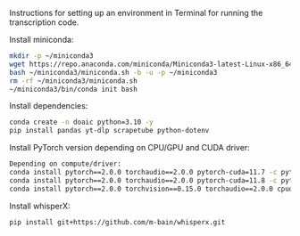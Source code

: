 Instructions for setting up an environment in Terminal for running the transcription code.

Install miniconda:
```bash
mkdir -p ~/miniconda3
wget https://repo.anaconda.com/miniconda/Miniconda3-latest-Linux-x86_64.sh -O ~/miniconda3/miniconda.sh
bash ~/miniconda3/miniconda.sh -b -u -p ~/miniconda3
rm -rf ~/miniconda3/miniconda.sh
~/miniconda3/bin/conda init bash
```

Install dependencies:
```bash
conda create -n doaic python=3.10 -y
pip install pandas yt-dlp scrapetube python-dotenv
```

Install PyTorch version depending on CPU/GPU and CUDA driver:
```bash
Depending on compute/driver:
conda install pytorch==2.0.0 torchaudio==2.0.0 pytorch-cuda=11.7 -c pytorch -c nvidia
conda install pytorch==2.0.0 torchaudio==2.0.0 pytorch-cuda=11.8 -c pytorch -c nvidia
conda install pytorch==2.0.0 torchvision==0.15.0 torchaudio==2.0.0 cpuonly -c pytorch
```

Install whisperX:
```bash
pip install git+https://github.com/m-bain/whisperx.git
```